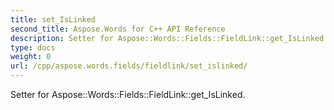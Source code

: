 ```yaml
---
title: set_IsLinked
second_title: Aspose.Words for C++ API Reference
description: Setter for Aspose::Words::Fields::FieldLink::get_IsLinked. 
type: docs
weight: 0
url: /cpp/aspose.words.fields/fieldlink/set_islinked/
---
```


Setter for Aspose::Words::Fields::FieldLink::get_IsLinked. 


